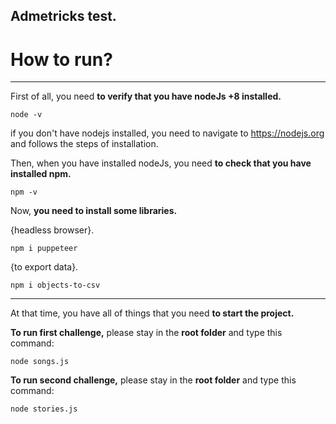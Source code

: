 ## Admetricks test.

# How to run?
***
First of all, you need **to verify that you have nodeJs +8 installed.**

    node -v

if you don't have nodejs installed, you need to navigate to https://nodejs.org and follows the steps of installation.

Then, when you have installed nodeJs, you need **to check that you have installed npm.**

    npm -v

Now, **you need to install some libraries.**

{headless browser}.

    npm i puppeteer 
    
{to export data}.

    npm i objects-to-csv 

***

At that time, you have all of things that you need **to start the project.**

**To run first challenge,** please stay in the **root folder** and type this command:

    node songs.js 

**To run second challenge,** please stay in the **root folder** and type this command:

    node stories.js



